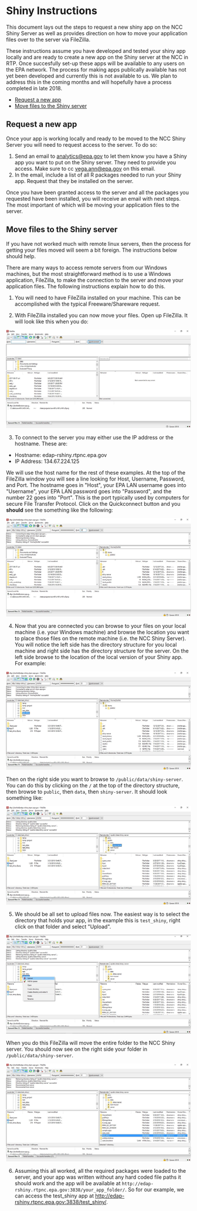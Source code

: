 # Shiny Instructions

This document lays out the steps to request a new shiny app on the NCC Shiny Server as well as provides direction on how to move your application files over to the server via FileZilla.

These instructions assume you have developed and tested your shiny app locally and are ready to create a new app on the Shiny server at the NCC in RTP.  Once succesfully set-up these apps will be available to any users on the EPA network.  The process for making apps publically available has not yet been developed and currently this is not available to us.  We plan to address this in the coming months and will hopefully have a process completed in late 2018.

- [Request a new app](#request-a-new-app)
- [Move files to the Shiny server](#move-files-to-the-shiny-server)

## Request a new app

Once your app is working locally and ready to be moved to the NCC Shiny Server you will need to request access to the server.  To do so:

1. Send an email to analytics@epa.gov to let them know you have a Shiny app you want to put on the Shiny server.  They need to provide you access.  Make sure to cc vega.ann@epa.gov on this email.
2. In the email, include a list of all R packages needed to run your Shiny app. Request that they be installed on the server.

Once you have been granted access to the server and all the packages you requested have been installed, you will receive an email with next steps.  The most important of which will be moving your application files to the server.

## Move files to the Shiny server

If you have not worked much with remote linux servers, then the process for getting your files moved will seem a bit foreign.  The instructions below should help.

There are many ways to access remote servers from our Windows machines, but the most straightforward method is to use a Windows application, FileZilla, to make the connection to the server and move your application files.  The following instructions explain how to do this.

1. You will need to have FileZilla installed on your machine.  This can be accomplished with the typical Freeware/Shareware request.  

2. With FileZilla installed you can now move your files.  Open up FileZilla.  It will look like this when you do:

![FileZilla Opened](img/filezilla_open.jpg)

3. To connect to the server you may either use the IP address or the hostname.  These are:

  - Hostname:  edap-rshiny.rtpnc.epa.gov
  - IP Address:  134.67.224.125
  
We will use the host name for the rest of these examples. At the top of the FileZilla window you will see a line looking for Host, Username, Password, and Port.  The hostname goes in "Host", your EPA LAN username goes into "Username", your EPA LAN password goes into "Password", and the number 22 goes into "Port".  This is the port typically used by computers for secure File Transfer Protocol.  Click on the Quickconnect button and you **should** see the something like the following:

![FileZilla Connected](img/filezilla_connected.jpg)

4. Now that you are connected you can browse to your files on your local machine (i.e. your Windows machine) and browse the location you want to place those files on the remote machine (i.e. the NCC Shiny Server).  You will notice the left side has the directory structure for you local machine and right side has the directory structure for the server.  On the left side browse to the location of the local version of your Shiny app.  For example:

![FileZilla Local](img/filezilla_local.jpg)

Then on the right side you want to browse to `/public/data/shiny-server`.  You can do this by clicking on the `/` at the top of the directory structure, then browse to `public`, then `data`, then `shiny-server`.  It should look something like:

![FileZilla Remote](img/filezilla_remote.jpg)

5. We should be all set to upload files now.  The easiest way is to select the directory that holds your app, in the example this is `test_shiny`, right click on that folder and select "Upload".  

![FileZilla Upload](img/filezilla_upload.jpg)

When you do this FileZilla will move the entire folder to the NCC Shiny server.  You should now see on the right side your folder in `/public/data/shiny-server`.  

![FileZilla Test Shiny](img/filezilla_test_shiny.jpg)

6. Assuming this all worked, all the required packages were loaded to the server, and your app was written without any hard coded file paths it should work and the app will be available at `http://edap-rshiny.rtpnc.epa.gov:3838/your_app_folder/`.  So for our example, we can access the test_shiny app at <http://edap-rshiny.rtpnc.epa.gov:3838/test_shiny/>.



